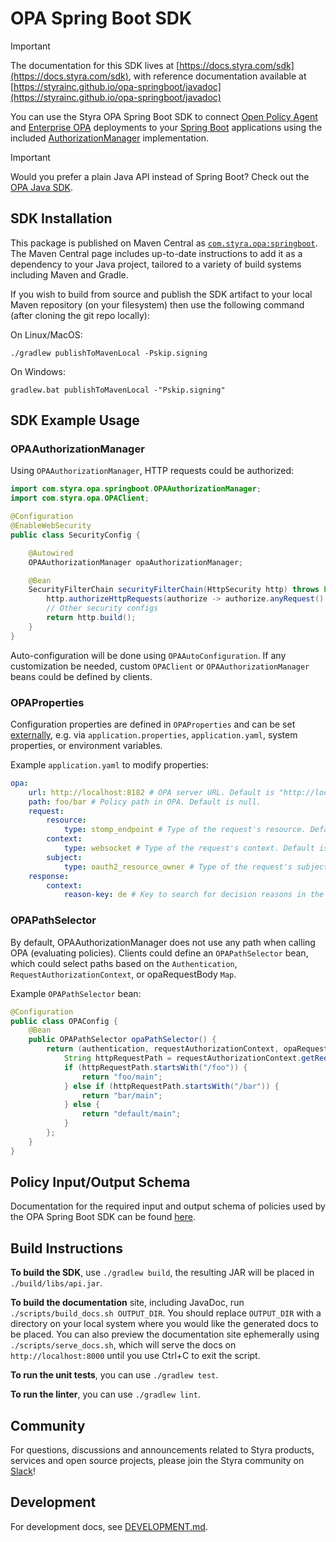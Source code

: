 # OPA Spring Boot SDK

> [!IMPORTANT]
> The documentation for this SDK lives at [https://docs.styra.com/sdk](https://docs.styra.com/sdk), with reference documentation available at [https://styrainc.github.io/opa-springboot/javadoc](https://styrainc.github.io/opa-springboot/javadoc)

You can use the Styra OPA Spring Boot SDK to connect [Open Policy Agent](https://www.openpolicyagent.org/) and [Enterprise OPA](https://www.styra.com/enterprise-opa/) deployments to your [Spring Boot](https://spring.io/projects/spring-boot) applications using the included [AuthorizationManager](https://docs.spring.io/spring-security/reference/servlet/authorization/architecture.html#_the_authorizationmanager) implementation.

> [!IMPORTANT]
> Would you prefer a plain Java API instead of Spring Boot? Check out the [OPA Java SDK](https://github.com/StyraInc/opa-java).

## SDK Installation

This package is published on Maven Central as [`com.styra.opa:springboot`](https://central.sonatype.com/artifact/com.styra.opa/springboot). The Maven Central page includes up-to-date instructions to add it as a dependency to your Java project, tailored to a variety of build systems including Maven and Gradle.

If you wish to build from source and publish the SDK artifact to your local Maven repository (on your filesystem) then use the following command (after cloning the git repo locally):

On Linux/MacOS:

```shell
./gradlew publishToMavenLocal -Pskip.signing
```

On Windows:

```shell
gradlew.bat publishToMavenLocal -"Pskip.signing"
```

## SDK Example Usage
### OPAAuthorizationManager
Using `OPAAuthorizationManager`, HTTP requests could be authorized:

```java
import com.styra.opa.springboot.OPAAuthorizationManager;
import com.styra.opa.OPAClient;

@Configuration
@EnableWebSecurity
public class SecurityConfig {

    @Autowired
    OPAAuthorizationManager opaAuthorizationManager;

    @Bean
    SecurityFilterChain securityFilterChain(HttpSecurity http) throws Exception {
        http.authorizeHttpRequests(authorize -> authorize.anyRequest().access(opaAuthorizationManager));
        // Other security configs
        return http.build();
    }
}
```
Auto-configuration will be done using `OPAAutoConfiguration`. If any customization be needed, custom `OPAClient`
or `OPAAuthorizationManager` beans could be defined by clients.

### OPAProperties
Configuration properties are defined in `OPAProperties` and can be set
[externally](https://docs.spring.io/spring-boot/reference/features/external-config.html), e.g. via
`application.properties`, `application.yaml`, system properties, or environment variables.

Example `application.yaml` to modify properties:
```yaml
opa:
    url: http://localhost:8182 # OPA server URL. Default is "http://localhost:8181".
    path: foo/bar # Policy path in OPA. Default is null.
    request:
        resource:
            type: stomp_endpoint # Type of the request's resource. Default is "endpoint".
        context:
            type: websocket # Type of the request's context. Default is "http".
        subject:
            type: oauth2_resource_owner # Type of the request's subject. Default is "java_authentication".
    response:
        context:
            reason-key: de # Key to search for decision reasons in the response. Default is "en".
```
### OPAPathSelector
By default, OPAAuthorizationManager does not use any path when calling OPA (evaluating policies). Clients could define
an `OPAPathSelector` bean, which could select paths based on the `Authentication`, `RequestAuthorizationContext`, or
opaRequestBody `Map`.

Example `OPAPathSelector` bean:
```java
@Configuration
public class OPAConfig {
    @Bean
    public OPAPathSelector opaPathSelector() {
        return (authentication, requestAuthorizationContext, opaRequestBody) -> {
            String httpRequestPath = requestAuthorizationContext.getRequest().getServletPath();
            if (httpRequestPath.startsWith("/foo")) {
                return "foo/main";
            } else if (httpRequestPath.startsWith("/bar")) {
                return "bar/main";
            } else {
                return "default/main";
            }
        };
    }
}
```

## Policy Input/Output Schema

Documentation for the required input and output schema of policies used by the OPA Spring Boot SDK can be found [here](https://docs.styra.com/sdk/springboot/reference/input-output-schema).

## Build Instructions

**To build the SDK**, use `./gradlew build`, the resulting JAR will be placed in `./build/libs/api.jar`.

**To build the documentation** site, including JavaDoc, run `./scripts/build_docs.sh OUTPUT_DIR`. You should replace `OUTPUT_DIR` with a directory on your local system where you would like the generated docs to be placed. You can also preview the documentation site ephemerally using `./scripts/serve_docs.sh`, which will serve the docs on `http://localhost:8000` until you use Ctrl+C to exit the script.

**To run the unit tests**, you can use `./gradlew test`.

**To run the linter**, you can use `./gradlew lint`.

## Community

For questions, discussions and announcements related to Styra products, services and open source projects, please join
the Styra community on [Slack](https://communityinviter.com/apps/styracommunity/signup)!

## Development

For development docs, see [DEVELOPMENT.md](./DEVELOPMENT.md).
